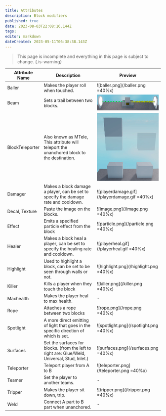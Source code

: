 ```yaml
---
title: Attributes
description: Block modifiers
published: true
date: 2023-08-03T22:08:16.144Z
tags: 
editor: markdown
dateCreated: 2023-05-11T06:38:38.143Z
---
```


> This page is incomplete and everything in this page is subject to change.
{.is-warning}

| Attribute Name | Description | Preview |
|----------------|-------------|---------|
| Baller | Makes the player roll when touched. | ![baller.png](/baller.png =40%x) |
| Beam | Sets a trail between two blocks. | ![beam.png](/attributes/beam.png) |
| BlockTeleporter | Also known as MTele, This attribute will teleport the unanchored block to the destination. | ![blockteleporter.gif](/attributes/blockteleporter.gif) |
| Damager | Makes a block damage a player, can be set to specify the damage rate and cooldown. | ![playerdamage.gif](/playerdamage.gif =40%x) |
| Decal, Texture | Paste the image on the blocks. | ![image.png](/image.png =40%x) |
| Effect | Emits a specified particle effect from the block | ![particle.png](/particle.png =40%x) |
| Healer | Makes a block heal a player, can be set to specify the healing rate and cooldown. | ![playerheal.gif](/playerheal.gif =40%x) |
| Highlight | Used to highlight a block, can be set to be seen through walls or not. | ![highlight.png](/highlight.png =40%x) |
| Killer | Kills a player when they touch the block | ![killer.png](/killer.png =40%x) |
| Maxhealth | Makes the player heal to max health. | - |
| Rope | Attaches a rope between two blocks | ![rope.png](/rope.png =40%x) |
| Spotlight | A more direct emitting of light that goes in the specific direction of which is set. | ![spotlight.png](/spotlight.png =40%x) |
| Surfaces | Set the surfaces for blocks. (from the left to right are: Glue/Weld, Universal, Stud, Inlet.) | ![surfaces.png](/surfaces.png =40%x) |
| Teleporter | Teleport player from A to B | ![teleporter.png](/teleporter.png =40%x) |
| Teamer | Set the player to another teams. | - |
| Tripper | Makes the player sit down, trip. | ![tripper.png](/tripper.png =40%x) |
| Weld | Connect A part to B part when unanchored. | - |
